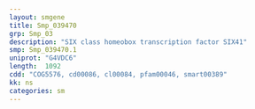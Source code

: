 ```yaml
---
layout: smgene
title: Smp_039470
grp: Smp_03
description: "SIX class homeobox transcription factor SIX41"
smp: Smp_039470.1
uniprot: "G4VDC6"
length:  1092
cdd: "COG5576, cd00086, cl00084, pfam00046, smart00389"
kk: ns
categories: sm
---
```

